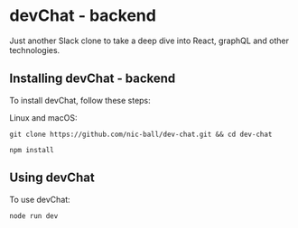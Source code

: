 # devChat - backend

Just another Slack clone to take a deep dive into React, graphQL and other technologies.

## Installing devChat - backend

To install devChat, follow these steps:

Linux and macOS:

```
git clone https://github.com/nic-ball/dev-chat.git && cd dev-chat
```

```
npm install
```

## Using devChat

To use devChat:

```
node run dev
```
